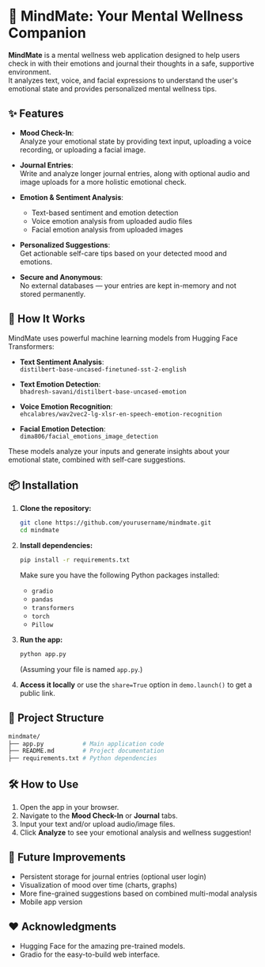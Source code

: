 # 🧠 MindMate: Your Mental Wellness Companion

**MindMate** is a mental wellness web application designed to help users check in with their emotions and journal their thoughts in a safe, supportive environment.  
It analyzes text, voice, and facial expressions to understand the user's emotional state and provides personalized mental wellness tips.

## ✨ Features

- **Mood Check-In**:  
  Analyze your emotional state by providing text input, uploading a voice recording, or uploading a facial image.
  
- **Journal Entries**:  
  Write and analyze longer journal entries, along with optional audio and image uploads for a more holistic emotional check.

- **Emotion & Sentiment Analysis**:
  - Text-based sentiment and emotion detection
  - Voice emotion analysis from uploaded audio files
  - Facial emotion analysis from uploaded images
  
- **Personalized Suggestions**:  
  Get actionable self-care tips based on your detected mood and emotions.

- **Secure and Anonymous**:  
  No external databases — your entries are kept in-memory and not stored permanently.

## 🚀 How It Works

MindMate uses powerful machine learning models from Hugging Face Transformers:

- **Text Sentiment Analysis**:  
  `distilbert-base-uncased-finetuned-sst-2-english`
  
- **Text Emotion Detection**:  
  `bhadresh-savani/distilbert-base-uncased-emotion`
  
- **Voice Emotion Recognition**:  
  `ehcalabres/wav2vec2-lg-xlsr-en-speech-emotion-recognition`
  
- **Facial Emotion Detection**:  
  `dima806/facial_emotions_image_detection`

These models analyze your inputs and generate insights about your emotional state, combined with self-care suggestions.

## 📦 Installation

1. **Clone the repository:**
   ```bash
   git clone https://github.com/yourusername/mindmate.git
   cd mindmate
   ```

2. **Install dependencies:**
   ```bash
   pip install -r requirements.txt
   ```

   Make sure you have the following Python packages installed:
   - `gradio`
   - `pandas`
   - `transformers`
   - `torch`
   - `Pillow`

3. **Run the app:**
   ```bash
   python app.py
   ```

   (Assuming your file is named `app.py`.)

4. **Access it locally** or use the `share=True` option in `demo.launch()` to get a public link.

## 📑 Project Structure

```bash
mindmate/
├── app.py           # Main application code
├── README.md        # Project documentation
├── requirements.txt # Python dependencies
```

## 🛠 How to Use

1. Open the app in your browser.
2. Navigate to the **Mood Check-In** or **Journal** tabs.
3. Input your text and/or upload audio/image files.
4. Click **Analyze** to see your emotional analysis and wellness suggestion!

## 🎯 Future Improvements

- Persistent storage for journal entries (optional user login)
- Visualization of mood over time (charts, graphs)
- More fine-grained suggestions based on combined multi-modal analysis
- Mobile app version

## ❤️ Acknowledgments

- Hugging Face for the amazing pre-trained models.
- Gradio for the easy-to-build web interface.
